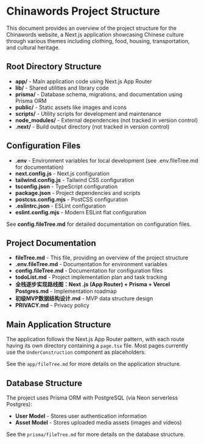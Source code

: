 # Chinawords Project Structure

This document provides an overview of the project structure for the Chinawords website, a Next.js application showcasing Chinese culture through various themes including clothing, food, housing, transportation, and cultural heritage.

## Root Directory Structure

- **app/** - Main application code using Next.js App Router
- **lib/** - Shared utilities and library code
- **prisma/** - Database schema, migrations, and documentation using Prisma ORM
- **public/** - Static assets like images and icons
- **scripts/** - Utility scripts for development and maintenance
- **node_modules/** - External dependencies (not tracked in version control)
- **.next/** - Build output directory (not tracked in version control)

## Configuration Files

- **.env** - Environment variables for local development (see .env.fileTree.md for documentation)
- **next.config.js** - Next.js configuration
- **tailwind.config.js** - Tailwind CSS configuration
- **tsconfig.json** - TypeScript configuration
- **package.json** - Project dependencies and scripts
- **postcss.config.mjs** - PostCSS configuration
- **.eslintrc.json** - ESLint configuration
- **eslint.config.mjs** - Modern ESLint flat configuration

See **config.fileTree.md** for detailed documentation on configuration files.

## Project Documentation

- **fileTree.md** - This file, providing an overview of the project structure
- **.env.fileTree.md** - Documentation for environment variables
- **config.fileTree.md** - Documentation for configuration files
- **todoList.md** - Project implementation plan and task tracking
- **全栈逐步实现路线图：Next .js (App Router) + Prisma + Vercel Postgres.md** - Implementation roadmap
- **初级MVP数据结构设计.md** - MVP data structure design
- **PRIVACY.md** - Privacy policy

## Main Application Structure

The application follows the Next.js App Router pattern, with each route having its own directory containing a `page.tsx` file. Most pages currently use the `UnderConstruction` component as placeholders.

See the `app/fileTree.md` for more details on the application structure.

## Database Structure

The project uses Prisma ORM with PostgreSQL (via Neon serverless Postgres):

- **User Model** - Stores user authentication information
- **Asset Model** - Stores uploaded media assets (images and videos)

See the `prisma/fileTree.md` for more details on the database structure.
